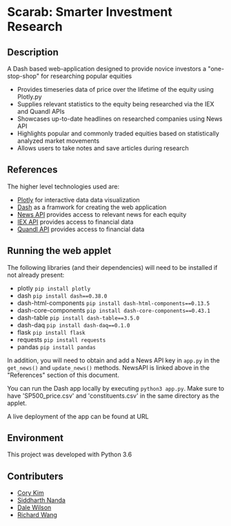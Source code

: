 # Scarab: Smarter Investment Research

## Description

A Dash based web-application designed to provide novice investors a "one-stop-shop" for researching popular equities

+ Provides timeseries data of price over the lifetime of the equity using Plotly.py
+ Supplies relevant statistics to the equity being researched via the IEX and Quandl APIs
+ Showcases up-to-date headlines on researched companies using News API
+ Highlights popular and commonly traded equities based on statistically analyzed market movements
+ Allows users to take notes and save articles during research

## References

The higher level technologies used are:

+ [Plotly](https://plot.ly) for interactive data data visualization
+ [Dash](https://plot.ly/products/dash/) as a framwork for creating the web application
+ [News API](https://newsapi.org) provides access to relevant news for each equity
+ [IEX API](https://iextrading.com/developer/docs/) provides access to financial data
+ [Quandl API](https://www.quandl.com/tools/api) provides access to financial data

## Running the web applet

The following libraries (and their dependencies) will need to be installed if not already present:

+ plotly `pip install plotly`
+ dash `pip install dash==0.38.0`
+ dash-html-components `pip install dash-html-components==0.13.5`
+ dash-core-components `pip install dash-core-components==0.43.1`
+ dash-table `pip install dash-table==3.5.0`
+ dash-daq `pip install dash-daq==0.1.0`
+ flask `pip install flask`
+ requests `pip install requests`
+ pandas `pip install pandas`

In addition, you will need to obtain and add a News API key in `app.py` in the `get_news()` and `update_news()` methods. NewsAPI is linked above in the "References" section of this document.

You can run the Dash app locally by executing `python3 app.py`. Make sure to have 'SP500_price.csv' and 'constituents.csv' in the same directory as the applet.

A live deployment of the app can be found at URL

## Environment

This project was developed with Python 3.6

## Contributers

+ [Cory Kim](https://www.linkedin.com/in/coryjkim/)
+ [Siddharth Nanda](https://www.linkedin.com/in/sidNan21)
+ [Dale Wilson](https://www.linkedin.com/in/dale-wilson-4a3893150/)
+ [Richard Wang](https://www.linkedin.com/in/yicheng-richard-wang-5b198a149/)
